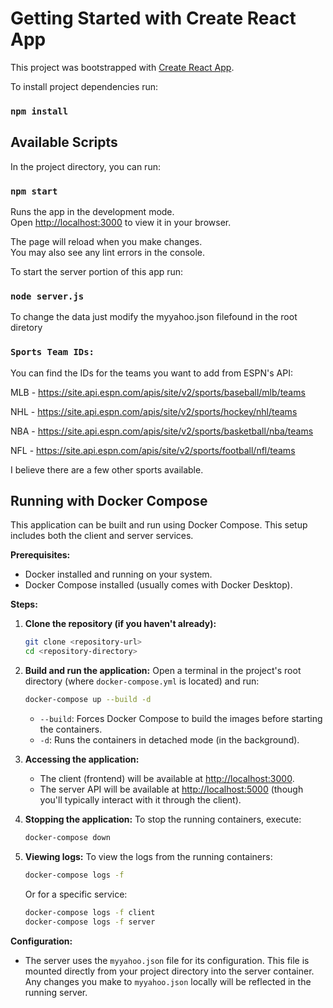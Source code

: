# Getting Started with Create React App

This project was bootstrapped with [Create React App](https://github.com/facebook/create-react-app).

To install project dependencies run:
### `npm install`

## Available Scripts

In the project directory, you can run:

### `npm start`

Runs the app in the development mode.\
Open [http://localhost:3000](http://localhost:3000) to view it in your browser.

The page will reload when you make changes.\
You may also see any lint errors in the console.

To start the server portion of this app run:
 ### `node server.js`

 To change the data just modify the myyahoo.json filefound in the root diretory


 ### `Sports Team IDs:`

 You can find the IDs for the teams you want to add from ESPN's API:
 
 MLB - https://site.api.espn.com/apis/site/v2/sports/baseball/mlb/teams
 
 NHL - https://site.api.espn.com/apis/site/v2/sports/hockey/nhl/teams
 
 NBA - https://site.api.espn.com/apis/site/v2/sports/basketball/nba/teams
 
 NFL - https://site.api.espn.com/apis/site/v2/sports/football/nfl/teams
 

 I believe there are a few other sports available.  

## Running with Docker Compose

This application can be built and run using Docker Compose. This setup includes both the client and server services.

**Prerequisites:**
*   Docker installed and running on your system.
*   Docker Compose installed (usually comes with Docker Desktop).

**Steps:**

1.  **Clone the repository (if you haven't already):**
    ```bash
    git clone <repository-url>
    cd <repository-directory>
    ```

2.  **Build and run the application:**
    Open a terminal in the project's root directory (where `docker-compose.yml` is located) and run:
    ```bash
    docker-compose up --build -d
    ```
    *   `--build`: Forces Docker Compose to build the images before starting the containers.
    *   `-d`: Runs the containers in detached mode (in the background).

3.  **Accessing the application:**
    *   The client (frontend) will be available at [http://localhost:3000](http://localhost:3000).
    *   The server API will be available at [http://localhost:5000](http://localhost:5000) (though you'll typically interact with it through the client).

4.  **Stopping the application:**
    To stop the running containers, execute:
    ```bash
    docker-compose down
    ```

5.  **Viewing logs:**
    To view the logs from the running containers:
    ```bash
    docker-compose logs -f
    ```
    Or for a specific service:
    ```bash
    docker-compose logs -f client
    docker-compose logs -f server
    ```

**Configuration:**
*   The server uses the `myyahoo.json` file for its configuration. This file is mounted directly from your project directory into the server container. Any changes you make to `myyahoo.json` locally will be reflected in the running server.
